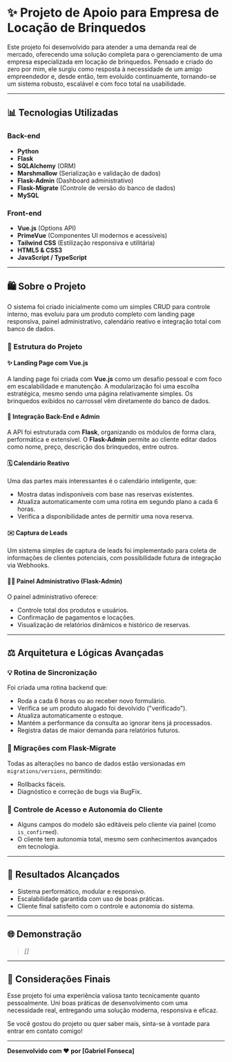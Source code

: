 # ✨ Projeto de Apoio para Empresa de Locação de Brinquedos

Este projeto foi desenvolvido para atender a uma demanda real de mercado, oferecendo uma solução completa para o gerenciamento de uma empresa especializada em locação de brinquedos. Pensado e criado do zero por mim, ele surgiu como resposta à necessidade de um amigo empreendedor e, desde então, tem evoluído continuamente, tornando-se um sistema robusto, escalável e com foco total na usabilidade.

---

## 📊 Tecnologias Utilizadas

### Back-end

* **Python**
* **Flask**
* **SQLAlchemy** (ORM)
* **Marshmallow** (Serialização e validação de dados)
* **Flask-Admin** (Dashboard administrativo)
* **Flask-Migrate** (Controle de versão do banco de dados)
* **MySQL**

### Front-end

* **Vue.js** (Options API)
* **PrimeVue** (Componentes UI modernos e acessíveis)
* **Tailwind CSS** (Estilização responsiva e utilitária)
* **HTML5 & CSS3**
* **JavaScript / TypeScript**

---

## 🛍️ Sobre o Projeto

O sistema foi criado inicialmente como um simples CRUD para controle interno, mas evoluiu para um produto completo com landing page responsiva, painel administrativo, calendário reativo e integração total com banco de dados.

### 🎨 Estrutura do Projeto

#### ✨ Landing Page com Vue.js

A landing page foi criada com **Vue.js** como um desafio pessoal e com foco em escalabilidade e manutenção. A modularização foi uma escolha estratégica, mesmo sendo uma página relativamente simples. Os brinquedos exibidos no carrossel vêm diretamente do banco de dados.

#### 🔎 Integração Back-End e Admin

A API foi estruturada com **Flask**, organizando os módulos de forma clara, performática e extensível. O **Flask-Admin** permite ao cliente editar dados como nome, preço, descrição dos brinquedos, entre outros.

#### 🗓️ Calendário Reativo

Uma das partes mais interessantes é o calendário inteligente, que:

* Mostra datas indisponíveis com base nas reservas existentes.
* Atualiza automaticamente com uma rotina em segundo plano a cada 6 horas.
* Verifica a disponibilidade antes de permitir uma nova reserva.

#### ✉️ Captura de Leads

Um sistema simples de captura de leads foi implementado para coleta de informações de clientes potenciais, com possibilidade futura de integração via Webhooks.

#### 👨‍💻 Painel Administrativo (Flask-Admin)

O painel administrativo oferece:

* Controle total dos produtos e usuários.
* Confirmação de pagamentos e locações.
* Visualização de relatórios dinâmicos e histórico de reservas.

---

## ⚖️ Arquitetura e Lógicas Avançadas

### 💡 Rotina de Sincronização

Foi criada uma rotina backend que:

* Roda a cada 6 horas ou ao receber novo formulário.
* Verifica se um produto alugado foi devolvido ("verificado").
* Atualiza automaticamente o estoque.
* Mantém a performance da consulta ao ignorar itens já processados.
* Registra datas de maior demanda para relatórios futuros.

### 🔄 Migrações com Flask-Migrate

Todas as alterações no banco de dados estão versionadas em `migrations/versions`, permitindo:

* Rollbacks fáceis.
* Diagnóstico e correção de bugs via BugFix.

### 🔐 Controle de Acesso e Autonomia do Cliente

* Alguns campos do modelo são editáveis pelo cliente via painel (como `is_confirmed`).
* O cliente tem autonomia total, mesmo sem conhecimentos avançados em tecnologia.

---

## 🚀 Resultados Alcançados

* Sistema performático, modular e responsivo.
* Escalabilidade garantida com uso de boas práticas.
* Cliente final satisfeito com o controle e autonomia do sistema.

---

## 🌐 Demonstração

> *\[]*

---

## 📖 Considerações Finais

Esse projeto foi uma experiência valiosa tanto tecnicamente quanto pessoalmente. Uni boas práticas de desenvolvimento com uma necessidade real, entregando uma solução moderna, responsiva e eficaz.

Se você gostou do projeto ou quer saber mais, sinta-se à vontade para entrar em contato comigo!

---

**Desenvolvido com ❤️ por \[Gabriel Fonseca]**
